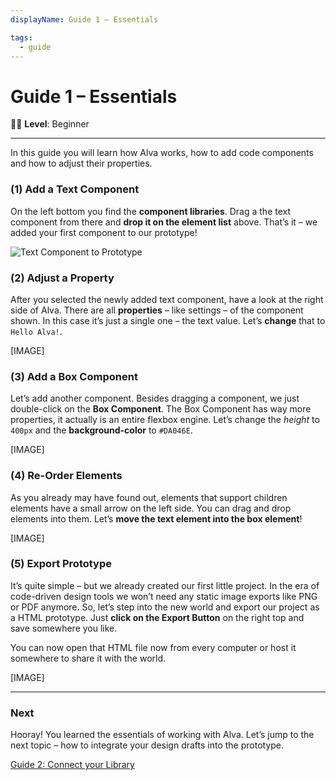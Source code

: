 ```yaml
---
displayName: Guide 1 – Essentials

tags:
  - guide
---
```


# Guide 1 – Essentials

:woman_student: **Level**: Beginner

---

In this guide you will learn how Alva works, how to add code components and how to adjust their properties.

### (1) Add a Text Component
On the left bottom you find the **component libraries**. Drag a the text component from there and **drop it on the element list** above. That’s it – we added your first component to our prototype!

![Text Component to Prototype](https://media.meetalva.io/guides/guide-01-01.gif)

### (2) Adjust a Property
After you selected the newly added text component, have a look at the right side of Alva. There are all **properties** – like settings – of the component shown. In this case it’s just a single one – the text value. Let’s **change** that to `Hello Alva!`.

[IMAGE]

### (3) Add a Box Component
Let’s add another component. Besides dragging a component, we just double-click on the **Box Component**. The Box Component has way more properties, it actually is an entire flexbox engine. Let’s change the *height* to `400px` and the **background-color** to `#DA046E`.

[IMAGE]

### (4) Re-Order Elements
As you already may have found out, elements that support children elements have a small arrow on the left side. You can drag and drop elements into them. Let’s **move the text element into the box element**!

[IMAGE]

### (5) Export Prototype
It’s quite simple – but we already created our first little project. In the era of code-driven design tools we won’t need any static image exports like PNG or PDF anymore. So, let’s step into the new world and export our project as a HTML prototype. Just **click on the Export Button** on the right top and save somewhere you like.

You can now open that HTML file now from every computer or host it somewhere to share it with the world.

[IMAGE]

---

### Next
Hooray! You learned the essentials of working with Alva. Let’s jump to the next topic – how to integrate your design drafts into the prototype.

[Guide 2: Connect your Library](./doc/docs/guides/library?guides-enabled=true)
